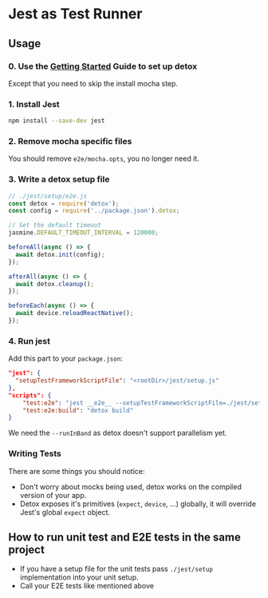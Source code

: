 # Jest as Test Runner

## Usage

### 0. Use the [Getting Started](Introduction.GettingStarted.md) Guide to set up detox

Except that you need to skip the install mocha step.

### 1. Install Jest

```sh
npm install --save-dev jest
```

### 2. Remove mocha specific files

You should remove `e2e/mocha.opts`, you no longer need it.

### 3. Write a detox setup file

```js
// ./jest/setup/e2e.js
const detox = require('detox');
const config = require('../package.json').detox;

// Set the default timeout
jasmine.DEFAULT_TIMEOUT_INTERVAL = 120000;

beforeAll(async () => {
  await detox.init(config);
});

afterAll(async () => {
  await detox.cleanup();
});

beforeEach(async () => {
  await device.reloadReactNative();
});
```

### 4. Run jest

Add this part to your `package.json`:
```json
"jest": {
  "setupTestFrameworkScriptFile": "<rootDir>/jest/setup.js"
},
"scripts": {
    "test:e2e": "jest __e2e__ --setupTestFrameworkScriptFile=./jest/setup/e2e-tests.js --runInBand",
    "test:e2e:build": "detox build"
}
```

We need the `--runInBand` as detox doesn't support parallelism yet.

### Writing Tests

There are some things you should notice:

- Don't worry about mocks being used, detox works on the compiled version of your app.
- Detox exposes it's primitives (`expect`, `device`, ...) globally, it will override Jest's global `expect` object.

## How to run unit test and E2E tests in the same project

- If you have a setup file for the unit tests pass `./jest/setup` implementation into your unit setup.
- Call your E2E tests like mentioned above
